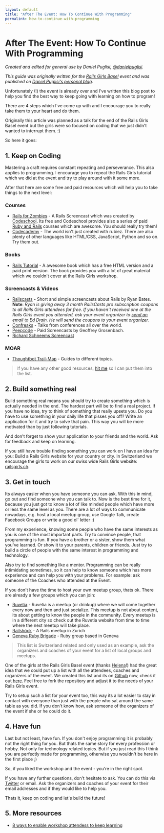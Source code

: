 ```yaml
---
layout: default
title: "After The Event: How To Continue With Programming"
permalink: how-to-continue-with-programming
---
```


# After The Event: How To Continue With Programming

*Created and edited for general use by Daniel Puglisi, [@danielpuglisi](http://twitter.com/danielpuglisi).*

*This guide was originally written for the [Rails Girls Basel](http://railsgirls.com/basel) event
and was published on
[Daniel Puglisi's personal blog](http://danielpuglisi.com/articles/2013/04/rails-girls-after-the-event-how-to-continue-with-programming).*

Unfortunately (!) the event is already over and I've written this
blog post to help you find the best way to keep going with learning on
how to program!

There are 4 steps which I've come up with and I encourage you to
really take them to your heart and do them.

Originally this article was planned as a talk for the end of the Rails Girls Basel event but the girls
were so focused on coding that we just didn't wanted to interrupt them. :)

So here it goes:

## 1. Keep on Coding

Mastering a craft requires constant repeating and perseverance.
This also applies to programming. I encourage you to repeat the Rails
Girls tutorial which we did at the event and try to play around with
it some more.

After that here are some free and paid resources which will help you
to take things to the next level:

### Courses

* [Rails for Zombies](http://railsforzombies.org/) - A Rails Screencast which was created by [Codeschool](http://codeschool.com). Its free and Codeschool provides also a series of paid [Ruby and Rails](http://www.codeschool.com/paths/ruby#starting-rails) courses which are awesome. You should really try them!
* [Codecademy](http://www.codecademy.com/) - The world isn't just created with rubiez. There are also plenty of other languages like HTML/CSS, JavaScript, Python and so on. Try them out.

### Books

* [Rails Tutorial](http://ruby.railstutorial.org/) - A awesome book which has a free HTML version and a paid print version. The book provides you with a lot of great material which we couldn't cover at the Rails Girls workshop.

### Screencasts & Videos

* [Railscasts](http://railscasts.com/) - Short and simple screencasts about Rails by Ryan Bates.
  **Note**: *Ryan is giving away 3 month RailsCasts pro subscription coupons to all Rails Girls attendees for free.
  If you haven't received one at the Rails Girls event you attended, ask your event organizer to [send an email to Ed Drain](mailto:geekprogrammer.ed@gmail.com). He will send the coupons to your event organizer.*
* [Confreaks](http://www.confreaks.com/) - Talks from conferences all over the world.
* [Peepcode](https://peepcode.com/) - Paid Screencasts by Geoffrey Grosenbach.
* [Richard Schneems Screencast](http://www.youtube.com/user/schneems/videos)

### MOAR

* [Thoughtbot Trail-Map](https://github.com/thoughtbot/trail-map) - Guides to different topics.

> If you have any other good resources, [hit me](mailto:daniel@codegestalt.com) so I can put them into the list.

## 2. Build something real

Build something real means you should try to create something which is actually needed in the end.
The hardest part will be to find a real project.
If you have no idea, try to think of something that really upsets you.
Do you have to use something in your daily life that pisses you off?
Write an application for it and try to solve that pain.
This way you will be more motivated than by just following tutorials.

And don't forget to show your application to your friends and the world.
Ask for feedback and keep on learning.

If you still have trouble finding something you can work on I have an idea for you:
Build a Rails Girls website for your country or city. In Switzerland we encourage the girls to work
on our swiss wide Rails Girls website: [railsgirls.ch](http://railsgirls.ch/).

## 3. Get in touch

Its always easier when you have someone you can ask.
With this in mind, go out and find someone who you can talk to.
Now is the best time for it,
because you just got to know a lot of like minded people which have more or less the same level as you.
There are a lot of ways to communicate nowadays,
e.g. host a local meetup group, use Google Talk, create Facebook Groups or write a good ol' letter :)

From my experience, knowing some people who have the same interests as you is one of the most important parts.
Try to convince people, that programming is fun.
If you have a brother or a sister, show them what you've learned.
Or show it to your parents, children or friends.
Just try to build a circle of people with the same interest in programming and technology.

Also try to find something like a mentor.
Programming can be really intimidating sometimes,
so it can help to know someone which has more experience and can help you with your problems.
For example: ask someone of the Coaches who attended at the Event.

If you don't have the time to host your own meetup group, thats ok.
There are already a few groups which you can join:

* [Ruvetia](http://ruvetia.org/) - Ruvetia is a meetup (or drinkup) where we will come together every now and then and just socialize. This meetup is not about content, its about getting to know the people in the community. Every meetup is in a different city so check out the Ruvetia website from time to time where the next meetup will take place.
* [Railshöck](http://www.meetup.com/rubyonrails-ch/events/80098992/) - A Rails meetup in Zurich
* [Geneva Ruby Brigade](http://genevarb.com/) - Ruby group based in Geneva

> This list is Switzerland related and only used as an example, ask the organizers and coaches of your event for a list of local groups and meetups.

One of the girls at the Rails Girls Basel event (thanks [Helena](https://twitter.com/HBobbiRo)!) had the great idea
that we could put up a list with all the attendees, coaches and organizers of the event.
We created this list and its on [Github](https://github.com/RailsGirlsSwitzerland/attendees) now, check it out [here](http://railsgirlsswitzerland.github.io/attendees/site/2013_04_basel.html).
Feel free to fork the repository and adjust it to the needs of your Rails Girls event.

Try to setup such a list for your event too, this way its a lot easier to stay in contact with everyone than just
with the people who sat around the same table as you did.
If you don't know how, ask someone of the organizers of the event if she or he could do it.

## 4. Have fun

Last but not least, have fun.
If you don't enjoy programming it is probably not the right thing for you.
But thats the same story for every profession or hobby.
Not only for technology related topics.
But if you just read this I think you are perfectly made for programming,
otherwise you wouldn't be here in the first place ;)

So, if you liked the workshop and the event - you're in the right spot.

If you have any further questions, don't hesitate to ask.
You can do this via [Twitter](https://twitter.com/railsgirls) or email.
Ask the organizers and coaches of your event for their email addresses and if they would like to help you.

Thats it, keep on coding and let's build the future!

## 5. More resources

- [8 ways to enable workshop attendess to keep learning](http://pragtob.wordpress.com/2013/06/14/8-ways-to-enable-workshop-attendess-to-keep-learning/)

